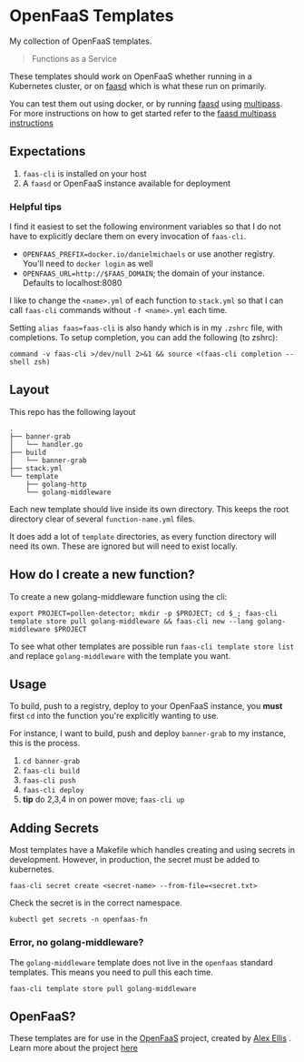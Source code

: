 # OpenFaaS Templates

My collection of OpenFaaS templates.

> Functions as a Service

These templates should work on OpenFaaS whether running in a Kubernetes cluster, or on [faasd] which
is what these run on primarily.

You can test them out using docker, or by running [faasd] using [multipass](https://multipass.run).
For more instructions on how to get started refer to
the [faasd multipass instructions](https://github.com/openfaas/faasd/blob/master/docs/MULTIPASS.md)

[faasd]: https://github.com/openfaas/faasd

## Expectations

1. `faas-cli` is installed on your host
2. A `faasd` or OpenFaaS instance available for deployment

### Helpful tips

I find it easiest to set the following environment variables so that I do not have to explicitly 
declare them on every invocation of `faas-cli`. 

- `OPENFAAS_PREFIX=docker.io/danielmichaels` or use another registry. You'll need to `docker login` as well
- `OPENFAAS_URL=http://$FAAS_DOMAIN`; the domain of your instance. Defaults to localhost:8080

I like to change the `<name>.yml` of each function to `stack.yml` so that I can call `faas-cli` 
commands without `-f <name>.yml` each time.

Setting `alias faas=faas-cli` is also handy which is in my `.zshrc` file, with completions. To 
setup completion, you can add the following (to zshrc):

`command -v faas-cli >/dev/null 2>&1 && source <(faas-cli completion --shell zsh)`

## Layout

This repo has the following layout

```shell
.
├── banner-grab
│   └── handler.go
├── build
│   └── banner-grab
├── stack.yml
└── template
    ├── golang-http
    └── golang-middleware
```

Each new template should live inside its own directory. This keeps the root directory clear of 
several `function-name.yml` files. 

It does add a lot of `template` directories, as every function directory will need its own. 
These are ignored but will need to exist locally.

## How do I create a new function?

To create a new golang-middleware function using the cli:

`export PROJECT=pollen-detector; mkdir -p $PROJECT; cd $_; faas-cli template store pull golang-middleware && faas-cli new --lang golang-middleware $PROJECT`

To see what other templates are possible run `faas-cli template store list` and replace 
`golang-middleware` with the template you want.

## Usage

To build, push to a registry, deploy to your OpenFaaS instance, you **must** first `cd` into the 
function you're explicitly wanting to use.

For instance, I want to build, push and deploy `banner-grab` to my instance, this is the process.

1. `cd banner-grab`
2. `faas-cli build`
3. `faas-cli push`
4. `faas-cli deploy`
5. **tip** do 2,3,4 in on power move; `faas-cli up`

## Adding Secrets

Most templates have a Makefile which handles creating and using secrets in development. However,
in production, the secret must be added to kubernetes.

`faas-cli secret create <secret-name> --from-file=<secret.txt>`

Check the secret is in the correct namespace.

`kubectl get secrets -n openfaas-fn`

### Error, no golang-middleware?

The `golang-middleware` template does not live in the `openfaas` standard templates. This means 
you need to pull this each time.

`faas-cli template store pull golang-middleware`
## OpenFaaS?

These templates are for use in the [OpenFaaS] project, created by [Alex Ellis](https://alexellis.io)
. Learn more about the project [here][openfaas]

[openfaas]: https://openfaas.com
